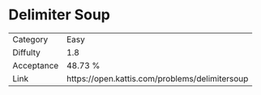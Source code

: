 # Delimiter Soup

<table>
    <tr>
        <td>Category</td>
        <td>Easy</td>
    </tr>
    <tr>
        <td>Diffulty</td>
        <td>1.8</td>
    </tr>
    <tr>
        <td>Acceptance</td>
        <td>48.73 %</td>
    </tr>
    <tr>
        <td>Link</td>
        <td>https://open.kattis.com/problems/delimitersoup</td>
    </tr>
</table>